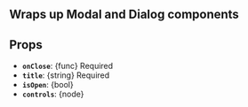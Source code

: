 <div data-ff_module-form-set-personal-task=""/>

## Wraps up Modal and Dialog components

## Props
- **`onClose`**: {func} Required
- **`title`**: {string} Required
- **`isOpen`**: {bool}
- **`controls`**: {node}
